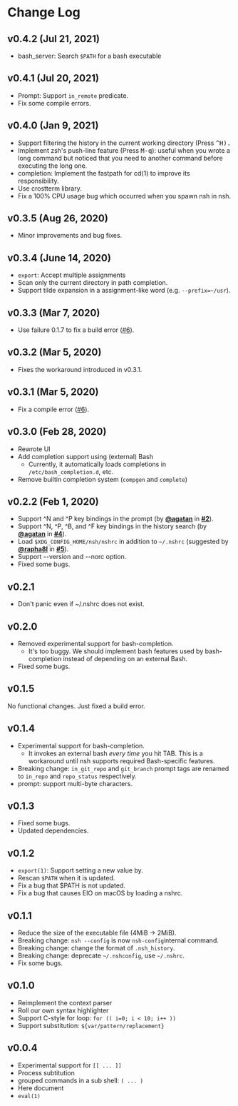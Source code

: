# Change Log

## v0.4.2 (Jul 21, 2021)
- bash_server: Search `$PATH` for a bash executable

## v0.4.1 (Jul 20, 2021)
- Prompt: Support `in_remote` predicate.
- Fix some compile errors.

## v0.4.0 (Jan 9, 2021)
- Support filtering the history in the current working directory (Press <kbd>^H<Kbd>).
- Implement zsh's push-line feature (Press <kbd>M-q</kbd>): useful when you wrote a long command but noticed that you need to another command before executing the long one.
- completion: Implement the fastpath for cd(1) to improve its responsibility.
- Use crostterm library.
- Fix a 100% CPU usage bug which occurred when you spawn nsh in nsh.

## v0.3.5 (Aug 26, 2020)
- Minor improvements and bug fixes.

## v0.3.4 (June 14, 2020)
- `export`: Accept multiple assignments
- Scan only the current directory in path completion.
- Support tilde expansion in a assignment-like word (e.g. `--prefix=~/usr`).

## v0.3.3 (Mar 7, 2020)
- Use failure 0.1.7 to fix a build error ([#6](https://github.com/nuta/nsh/issues/6)).

## v0.3.2 (Mar 5, 2020)
- Fixes the workaround introduced in v0.3.1.

## v0.3.1 (Mar 5, 2020)
- Fix a compile error ([#6](https://github.com/nuta/nsh/issues/6)).

## v0.3.0 (Feb 28, 2020)
- Rewrote UI
- Add completion support using (external) Bash
  - Currently, it automatically loads completions in `/etc/bash_completion.d`, etc.
- Remove builtin completion system (`compgen` and `complete`)

## v0.2.2 (Feb 1, 2020)
- Support ^N and ^P key bindings in the prompt (by **[@agatan](https://github.com/agatan)** in **[#2](https://github.com/nuta/nsh/pull/2)**).
- Support ^N, ^P, ^B, and ^F key bindings in the history search (by **[@agatan](https://github.com/agatan)** in **[#4](https://github.com/nuta/nsh/pull/4)**).
- Load `$XDG_CONFIG_HOME/nsh/nshrc` in addition to `~/.nshrc` (suggested by **[@rapha8l](https://github.com/rapha8l)** in **[#5](https://github.com/nuta/nsh/issues/5)**).
- Support --version and --norc option.
- Fixed some bugs.

## v0.2.1
-  Don't panic even if ~/.nshrc does not exist.

## v0.2.0
- Removed experimental support for bash-completion.
  - It's too buggy. We should implement bash features used by bash-completion
    instead of depending on an external Bash.
- Fixed some bugs.

## v0.1.5
No functional changes. Just fixed a build error.

## v0.1.4
- Experimental support for bash-completion.
  - It invokes an external bash *every time* you hit TAB. This is a workaround
    until nsh supports required Bash-specific features.
- Breaking change: `in_git_repo` and `git_branch` prompt tags are renamed to
  `in_repo` and `repo_status` respectively.
- prompt: support multi-byte characters.

## v0.1.3
- Fixed some bugs.
- Updated dependencies.

## v0.1.2
- `export(1)`: Support setting a new value by.
- Rescan `$PATH` when it is updated.
- Fix a bug that $PATH is not updated.
- Fix a bug that causes EIO on macOS by loading a nshrc.

## v0.1.1
- Reduce the size of the executable file (4MiB -> 2MiB).
- Breaking change: `nsh --config` is now `nsh-config`internal command.
- Breaking change: change the format of `.nsh_history`.
- Breaking change: deprecate `~/.nshconfig`, use `~/.nshrc`.
- Fix some bugs.

## v0.1.0
- Reimplement the context parser
- Roll our own syntax highlighter
- Support C-style for loop: `for (( i=0; i < 10; i++ ))`
- Support substitution: `${var/pattern/replacement}`

## v0.0.4
- Experimental support for `[[ ... ]]`
- Process subtitution
- grouped commands in a sub shell: `( ... )`
- Here document
- `eval(1)`
